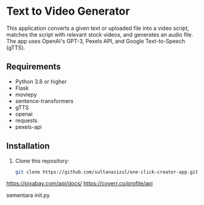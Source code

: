 # Text to Video Generator

This application converts a given text or uploaded file into a video script, matches the script with relevant stock videos, and generates an audio file. The app uses OpenAI's GPT-3, Pexels API, and Google Text-to-Speech (gTTS).

## Requirements

- Python 3.8 or higher
- Flask
- moviepy
- sentence-transformers
- gTTS
- openai
- requests
- pexels-api

## Installation

1. Clone this repository:
   ```bash
   git clone https://github.com/sultanazizul/one-click-creator-app.git

https://pixabay.com/api/docs/
https://coverr.co/profile/api


sementara init.py
